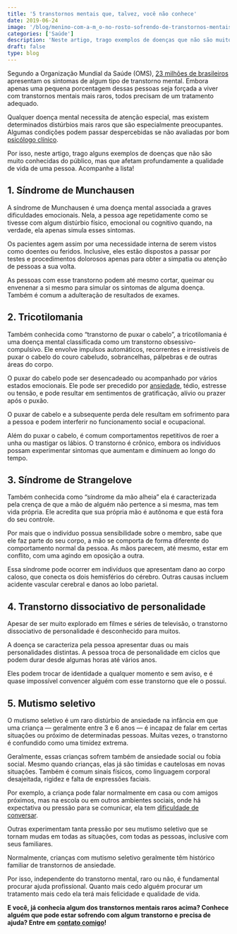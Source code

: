 ```yaml
---
title: '5 transtornos mentais que, talvez, você não conhece'
date: 2019-06-24
image: '/blog/menino-com-a-m_o-no-rosto-sofrendo-de-transtornos-mentais.jpg'
categories: ['Saúde']
description: 'Neste artigo, trago exemplos de doenças que não são muito conhecidas do público, mas que afetam a qualidade de vida de uma pessoa. Acompanhe a lista!'
draft: false
type: blog
---
```


Segundo a Organização Mundial da Saúde (OMS), [23 milhões de brasileiros](http://www.brasil.gov.br/noticias/saude/2010/06/transtornos-mentais-atingem-23-milhoes-de-pessoas-no-brasil) apresentam os sintomas de algum tipo de transtorno mental. Embora apenas uma pequena porcentagem dessas pessoas seja forçada a viver com transtornos mentais mais raros, todos precisam de um tratamento adequado.

Qualquer doença mental necessita de atenção especial, mas existem determinados distúrbios mais raros que são especialmente preocupantes. Algumas condições podem passar despercebidas se não avaliadas por bom [psicólogo clínico](/pra-que-serve-um-psicologo-clinico/).

Por isso, neste artigo, trago alguns exemplos de doenças que não são muito conhecidas do público, mas que afetam profundamente a qualidade de vida de uma pessoa. Acompanhe a lista!

## **1. Síndrome de Munchausen**

A síndrome de Munchausen é uma doença mental associada a graves dificuldades emocionais. Nela, a pessoa age repetidamente como se tivesse com algum distúrbio físico, emocional ou cognitivo quando, na verdade, ela apenas simula esses sintomas.

Os pacientes agem assim por uma necessidade interna de serem vistos como doentes ou feridos. Inclusive, eles estão dispostos a passar por testes e procedimentos dolorosos apenas para obter a simpatia ou atenção de pessoas a sua volta.

As pessoas com esse transtorno podem até mesmo cortar, queimar ou envenenar a si mesmo para simular os sintomas de alguma doença. Também é comum a adulteração de resultados de exames.

## **2. Tricotilomania**

Também conhecida como “transtorno de puxar o cabelo”, a tricotilomania é uma doença mental classificada como um transtorno obsessivo-compulsivo. Ele envolve impulsos automáticos, recorrentes e irresistíveis de puxar o cabelo do couro cabeludo, sobrancelhas, pálpebras e de outras áreas do corpo.

O puxar do cabelo pode ser desencadeado ou acompanhado por vários estados emocionais. Ele pode ser precedido por [ansiedade](/terapia-para-ansiedade/), tédio, estresse ou tensão, e pode resultar em sentimentos de gratificação, alívio ou prazer após o puxão.

O puxar de cabelo e a subsequente perda dele resultam em sofrimento para a pessoa e podem interferir no funcionamento social e ocupacional.

Além do puxar o cabelo, é comum comportamentos repetitivos de roer a unha ou mastigar os lábios. O transtorno é crônico, embora os indivíduos possam experimentar sintomas que aumentam e diminuem ao longo do tempo.

## **3. Síndrome de Strangelove**

Também conhecida como “síndrome da mão alheia” ela é caracterizada pela crença de que a mão de alguém não pertence a si mesma, mas tem vida própria. Ele acredita que sua própria mão é autônoma e que está fora do seu controle.

Por mais que o indivíduo possua sensibilidade sobre o membro, sabe que ele faz parte do seu corpo, a mão se comporta de forma diferente do comportamento normal da pessoa. As mãos parecem, até mesmo, estar em conflito, com uma agindo em oposição a outra.

Essa síndrome pode ocorrer em indivíduos que apresentam dano ao corpo caloso, que conecta os dois hemisférios do cérebro. Outras causas incluem acidente vascular cerebral e danos ao lobo parietal.

## **4. Transtorno dissociativo de personalidade**

Apesar de ser muito explorado em filmes e séries de televisão, o transtorno dissociativo de personalidade é desconhecido para muitos.

A doença se caracteriza pela pessoa apresentar duas ou mais personalidades distintas. A pessoa troca de personalidade em ciclos que podem durar desde algumas horas até vários anos.

Eles podem trocar de identidade a qualquer momento e sem aviso, e é quase impossível convencer alguém com esse transtorno que ele o possui.

## **5. Mutismo seletivo**

O mutismo seletivo é um raro distúrbio de ansiedade na infância em que uma criança — geralmente entre 3 e 6 anos — é incapaz de falar em certas situações ou próximo de determinadas pessoas. Muitas vezes, o transtorno é confundido como uma timidez extrema.

Geralmente, essas crianças sofrem também de ansiedade social ou fobia social. Mesmo quando crianças, elas já são tímidas e cautelosas em novas situações. Também é comum sinais físicos, como linguagem corporal desajeitada, rigidez e falta de expressões faciais.

Por exemplo, a criança pode falar normalmente em casa ou com amigos próximos, mas na escola ou em outros ambientes sociais, onde há expectativa ou pressão para se comunicar, ela tem [dificuldade de conversar](/5-dicas-para-quem-tem-dificuldade-de-conversar-com-as-pessoas/).

Outras experimentam tanta pressão por seu mutismo seletivo que se tornam mudas em todas as situações, com todas as pessoas, inclusive com seus familiares.

Normalmente, crianças com mutismo seletivo geralmente têm histórico familiar de transtornos de ansiedade.

Por isso, independente do transtorno mental, raro ou não, é fundamental procurar ajuda profissional. Quanto mais cedo alguém procurar um tratamento mais cedo ela terá mais felicidade e qualidade de vida.

**E você, já conhecia algum dos transtornos mentais raros acima? Conhece alguém que pode estar sofrendo com algum transtorno e precisa de ajuda? Entre em** [**contato comigo**](/contato/)**!**
